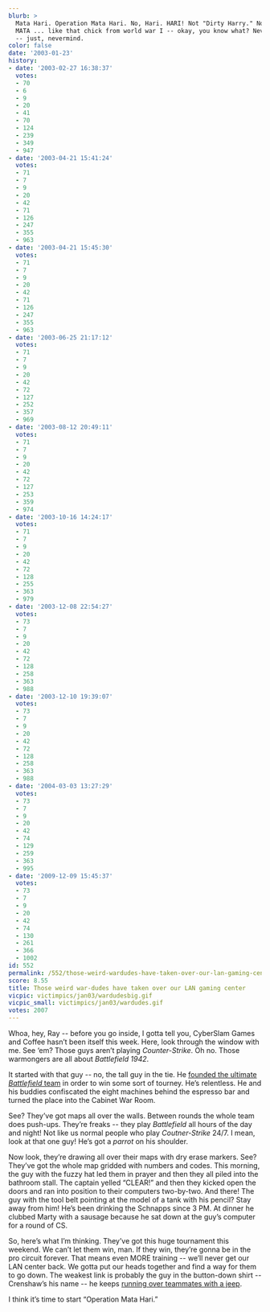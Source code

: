 ```yaml
---
blurb: >
  Mata Hari. Operation Mata Hari. No, Hari. HARI! Not "Dirty Harry." No, Mata ...
  MATA ... like that chick from world war I -- okay, you know what? Nevermind. Just
  -- just, nevermind.
color: false
date: '2003-01-23'
history:
- date: '2003-02-27 16:38:37'
  votes:
  - 70
  - 6
  - 9
  - 20
  - 41
  - 70
  - 124
  - 239
  - 349
  - 947
- date: '2003-04-21 15:41:24'
  votes:
  - 71
  - 7
  - 9
  - 20
  - 42
  - 71
  - 126
  - 247
  - 355
  - 963
- date: '2003-04-21 15:45:30'
  votes:
  - 71
  - 7
  - 9
  - 20
  - 42
  - 71
  - 126
  - 247
  - 355
  - 963
- date: '2003-06-25 21:17:12'
  votes:
  - 71
  - 7
  - 9
  - 20
  - 42
  - 72
  - 127
  - 252
  - 357
  - 969
- date: '2003-08-12 20:49:11'
  votes:
  - 71
  - 7
  - 9
  - 20
  - 42
  - 72
  - 127
  - 253
  - 359
  - 974
- date: '2003-10-16 14:24:17'
  votes:
  - 71
  - 7
  - 9
  - 20
  - 42
  - 72
  - 128
  - 255
  - 363
  - 979
- date: '2003-12-08 22:54:27'
  votes:
  - 73
  - 7
  - 9
  - 20
  - 42
  - 72
  - 128
  - 258
  - 363
  - 988
- date: '2003-12-10 19:39:07'
  votes:
  - 73
  - 7
  - 9
  - 20
  - 42
  - 72
  - 128
  - 258
  - 363
  - 988
- date: '2004-03-03 13:27:29'
  votes:
  - 73
  - 7
  - 9
  - 20
  - 42
  - 74
  - 129
  - 259
  - 363
  - 995
- date: '2009-12-09 15:45:37'
  votes:
  - 73
  - 7
  - 9
  - 20
  - 42
  - 74
  - 130
  - 261
  - 366
  - 1002
id: 552
permalink: /552/those-weird-wardudes-have-taken-over-our-lan-gaming-center/
score: 8.55
title: Those weird war-dudes have taken over our LAN gaming center
vicpic: victimpics/jan03/wardudesbig.gif
vicpic_small: victimpics/jan03/wardudes.gif
votes: 2007
---
```


Whoa, hey, Ray -- before you go inside, I gotta tell you, CyberSlam
Games and Coffee hasn’t been itself this week. Here, look through the
window with me. See ‘em? Those guys aren’t playing *Counter-Strike*. Oh
no. Those warmongers are all about *Battlefield 1942*.

It started with that guy -- no, the tall guy in the tie. He [founded the
ultimate *Battlefield* team](@/victim/551.md) in order to win some
sort of tourney. He’s relentless. He and his buddies confiscated the
eight machines behind the espresso bar and turned the place into the
Cabinet War Room.

See? They’ve got maps all over the walls. Between rounds the whole team
does push-ups. They’re freaks -- they play *Battlefield* all hours of
the day and night! Not like us normal people who play *Coutner-Strike*
24/7. I mean, look at that one guy! He’s got a *parrot* on his shoulder.

Now look, they’re drawing all over their maps with dry erase markers.
See? They’ve got the whole map gridded with numbers and codes. This
morning, the guy with the fuzzy hat led them in prayer and then they all
piled into the bathroom stall. The captain yelled “CLEAR!” and then they
kicked open the doors and ran into position to their computers
two-by-two. And there! The guy with the tool belt pointing at the model
of a tank with his pencil? Stay away from him! He’s been drinking the
Schnapps since 3 PM. At dinner he clubbed Marty with a sausage because
he sat down at the guy’s computer for a round of CS.

So, here’s what I’m thinking. They’ve got this huge tournament this
weekend. We can’t let them win, man. If they win, they’re gonna be in
the pro circuit forever. That means even MORE training -- we’ll never
get our LAN center back. We gotta put our heads together and find a way
for them to go down. The weakest link is probably the guy in the
button-down shirt -- Crenshaw’s his name -- he keeps [running over
teammates with a jeep](@/victim/458.md).

I think it’s time to start “Operation Mata Hari.”